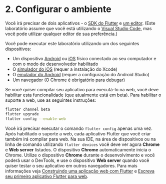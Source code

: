 # 2. Configurar o ambiente

Você irá precisar de dois aplicativos - o [SDK do Flutter](https://flutter.dev/docs/get-started/install) e [um editor](https://flutter.dev/docs/get-started/editor). \(Este laboratório assume que você está utilizando o [Visual Studio Code](https://code.visualstudio.com), mas você pode utilizar qualquer editor de sua preferência.\)

Você pode executar este laboratório utilizando um dos seguintes dispositivos:

* Um dispositivo [Android](https://flutter.dev/docs/get-started/install/macos#set-up-your-android-device) ou [iOS](https://flutter.dev/docs/get-started/install/macos#deploy-to-ios-devices) físico conectado ao seu computador e com o modo de desenvolvedor habilitado
* O [simulador do iOS](https://flutter.dev/docs/get-started/install/macos#set-up-the-ios-simulator) \(requer a instalação do Xcode\)
* O [emulador do Android](https://flutter.dev/docs/get-started/install/macos#set-up-the-android-emulator) \(requer a configuração do Android Studio\)
* Um navegador \(O Chrome é obrigatório para debugar\)

Se você quiser compilar seu aplicativo para executá-lo na web, você deve habilitar esta funcionalidade \(que atualmente está em beta\). Para habilitar o suporte a web, use as seguintes instruções:

```bash
flutter channel beta
flutter upgrade
flutter config --enable-web
```

Você irá precisar executar o comando `flutter config` apenas uma vez. Após habilitado o suporte a web, cada aplicativo Flutter que você criar também irá compilar para web. Na sua IDE, na área de dispositivos ou na linha de comando utilizando `flutter devices` você deve ver agora **Chrome** e **Web server** listados. O dispositivo **Chrome** automaticamente inicia o Chrome. Utilize o dispositivo **Chrome** durante o desenvolvimento e você poderá usar o DevTools, e use o dispositivo **Web server** quando você quiser testar o seu aplicativo em outros navegadores. Para mais informações veja [Construindo uma aplicação web com Flutter](https://flutter.dev/docs/get-started/web) e [Escreva seu primeiro aplicativo Flutter para web](https://flutter.dev/docs/get-started/codelab-web).

